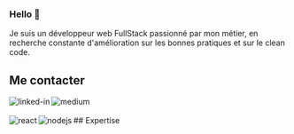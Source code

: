 ### Hello 👋

Je suis un développeur web FullStack passionné par mon métier, en recherche constante d'amélioration sur les bonnes pratiques et sur le clean code.
<br>

## Me contacter
[<img align="left" alt="linked-in" src="https://img.shields.io/badge/linkedin-%230077B5.svg?&style=for-the-badge&logo=linkedin&logoColor=white" />](https://www.linkedin.com/in/elie-bismuth)
[<img align="left" alt="medium" src="https://img.shields.io/badge/github-%2312100E.svg?&style=for-the-badge&logo=medium&logoColor=white" />](https://github.com/elie91)

<br>
<br>
## Expertise
<img align="left" alt="react" src="https://img.shields.io/badge/react%20-%2320232a.svg?&style=for-the-badge&logo=react&logoColor=%2361DAFB" />
<img align="left" alt="nodejs" src="https://img.shields.io/badge/node.js%20-%2343853D.svg?&style=for-the-badge&logo=node.js&logoColor=white" />
<br>
<br>
